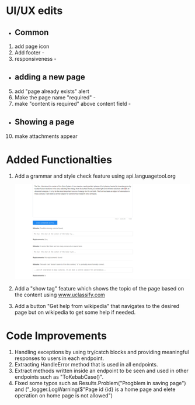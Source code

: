 # UI/UX edits
- ## Common
1. add page icon
2. Add footer     -
3. responsiveness -
- ## adding a new page
5. add "page already exists" alert
6. Make the page name "required"  -
9. make "content is required" above content field  -
- ## Showing a page
10. make attachments appear
# Added Functionalties
1. Add a grammar and style check feature using api.languagetool.org
   
   ![grammar check](https://github.com/janaashraf/practical-aspnetcore/blob/net8.0/projects/sfa/wiki/Screenshot%202024-06-28%20214708.png)
3. Add a "show tag" feature which shows the topic of the page based on the content using www.uclassify.com
4. Add a button "Get help from wikipedia" that navigates to the desired page but on wikipedia to get some help if needed.

# Code Improvements
1. Handling exceptions by using try/catch blocks and providing meaningful responses to users in each endpoint.
2. Extracting HandleError method that is used in all endpoints.
3. Extract methods written inside an endpoint to be seen and used in other endpoints such as "ToKebabCase()".
4. Fixed some typos such as Results.Problem("Progblem in saving page") and ("_logger.LogWarning($"Page id {id}  is a home page and elete operation on home page is not allowed")
